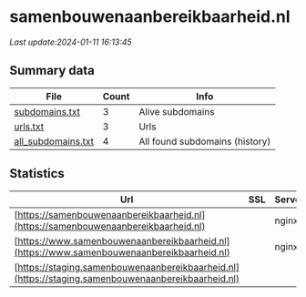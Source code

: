 # samenbouwenaanbereikbaarheid.nl
*Last update:2024-01-11 16:13:45*
## Summary data
| File       | Count | Info |
|------------|-------|------|
|[subdomains.txt](/data/samenbouwenaanbereikbaarheid/subdomains.txt)|3|Alive subdomains|
|[urls.txt](/data/samenbouwenaanbereikbaarheid/urls.txt)|3|Urls|
|[all_subdomains.txt](/data/samenbouwenaanbereikbaarheid/all_subdomains.txt)|4|All found subdomains (history)|
## Statistics
| Url | SSL | Server | Cookie | HSTS | CSP | XFO | XXP | RP | Tech |
|------------|-------|------|------|------|------|------|------|------|------|
|[https://samenbouwenaanbereikbaarheid.nl](https://samenbouwenaanbereikbaarheid.nl)| |nginx| |:white_check_mark: | | | | |:white_check_mark: | |HSTS| |
|[https://www.samenbouwenaanbereikbaarheid.nl](https://www.samenbouwenaanbereikbaarheid.nl)| |nginx| |:white_check_mark: | | | | |:white_check_mark: | |Glyphicons HSTS Ngin...| |
|[https://staging.samenbouwenaanbereikbaarheid.nl](https://staging.samenbouwenaanbereikbaarheid.nl)| | | | | | | |:white_check_mark: | || |